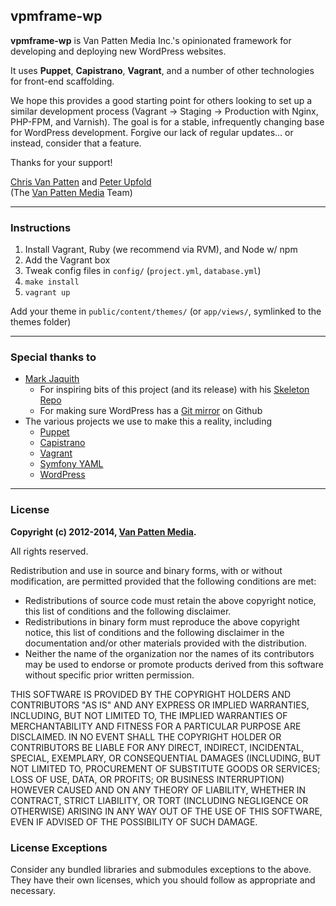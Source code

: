 ## vpmframe-wp

**vpmframe-wp** is Van Patten Media Inc.'s opinionated framework for developing and deploying new WordPress websites.

It uses **Puppet**, **Capistrano**, **Vagrant**, and a number of other technologies for front-end scaffolding.

We hope this provides a good starting point for others looking to set up a similar development process (Vagrant -> Staging -> Production with Nginx, PHP-FPM, and Varnish). The goal is for a stable, infrequently changing base for WordPress development. Forgive our lack of regular updates... or instead, consider that a feature.

Thanks for your support!

[Chris Van Patten](https://github.com/chrisvanpatten) and [Peter Upfold](https://github.com/PeterUpfold)<br>
(The [Van Patten Media](https://www.vanpattenmedia.com/) Team)

- - -

### Instructions

1. Install Vagrant, Ruby (we recommend via RVM), and Node w/ npm
2. Add the Vagrant box
3. Tweak config files in `config/` (`project.yml`, `database.yml`)
4. `make install`
5. `vagrant up`

Add your theme in `public/content/themes/` (or `app/views/`, symlinked to the themes folder)

- - -

### Special thanks to

*   [Mark Jaquith](http://markjaquith.com/)
    *   For inspiring bits of this project (and its release) with his [Skeleton Repo](https://github.com/markjaquith/WordPress-Skeleton)
    *   For making sure WordPress has a [Git mirror](github.com/wordpress/wordpress) on Github
*   The various projects we use to make this a reality, including
    *   [Puppet](http://puppetlabs.com/)
    *   [Capistrano](https://github.com/capistrano/capistrano)
    *   [Vagrant](http://vagrantup.com/)
    *   [Symfony YAML](http://symfony.com/doc/current/components/yaml.html)
    *   [WordPress](http://www.wordpress.org/)

- - -

### License

**Copyright (c) 2012-2014, [Van Patten Media](http://www.vanpattenmedia.com/).**

All rights reserved.

Redistribution and use in source and binary forms, with or without modification, are permitted provided that the following conditions are met:

*   Redistributions of source code must retain the above copyright notice, this list of conditions and the following disclaimer.
*   Redistributions in binary form must reproduce the above copyright notice, this list of conditions and the following disclaimer in the documentation and/or other materials provided with the distribution.
*   Neither the name of the organization nor the names of its contributors may be used to endorse or promote products derived from this software without specific prior written permission.

THIS SOFTWARE IS PROVIDED BY THE COPYRIGHT HOLDERS AND CONTRIBUTORS "AS IS" AND ANY EXPRESS OR IMPLIED WARRANTIES, INCLUDING, BUT NOT LIMITED TO, THE IMPLIED WARRANTIES OF MERCHANTABILITY AND FITNESS FOR A PARTICULAR PURPOSE ARE DISCLAIMED. IN NO EVENT SHALL THE COPYRIGHT HOLDER OR CONTRIBUTORS BE LIABLE FOR ANY DIRECT, INDIRECT, INCIDENTAL, SPECIAL, EXEMPLARY, OR CONSEQUENTIAL DAMAGES (INCLUDING, BUT NOT LIMITED TO, PROCUREMENT OF SUBSTITUTE GOODS OR SERVICES; LOSS OF USE, DATA, OR PROFITS; OR BUSINESS INTERRUPTION) HOWEVER CAUSED AND ON ANY THEORY OF LIABILITY, WHETHER IN CONTRACT, STRICT LIABILITY, OR TORT (INCLUDING NEGLIGENCE OR OTHERWISE) ARISING IN ANY WAY OUT OF THE USE OF THIS SOFTWARE, EVEN IF ADVISED OF THE POSSIBILITY OF SUCH DAMAGE.

### License Exceptions

Consider any bundled libraries and submodules exceptions to the above. They have their own licenses, which you should follow as appropriate and necessary.
